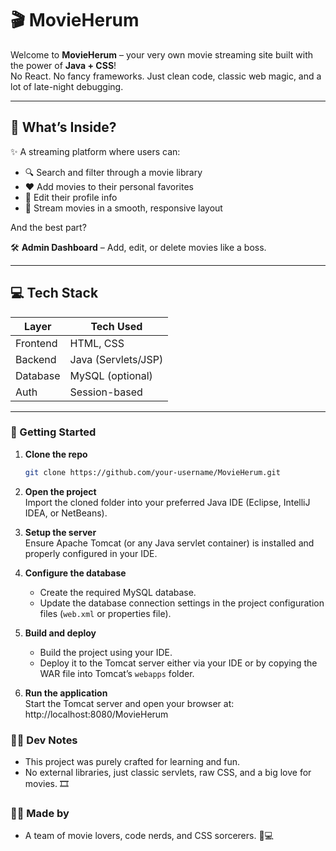 # 🎬 MovieHerum

Welcome to **MovieHerum** – your very own movie streaming site built with the power of **Java + CSS**!  
No React. No fancy frameworks. Just clean code, classic web magic, and a lot of late-night debugging.

---

## 🍿 What’s Inside?

✨ A streaming platform where users can:
- 🔍 Search and filter through a movie library  
- ❤️ Add movies to their personal favorites  
- 👤 Edit their profile info  
- 🎥 Stream movies in a smooth, responsive layout  

And the best part?

🛠️ **Admin Dashboard** – Add, edit, or delete movies like a boss.

---

## 💻 Tech Stack

| Layer      | Tech Used           |
|------------|---------------------|
| Frontend   | HTML, CSS           |
| Backend    | Java (Servlets/JSP) |
| Database   | MySQL (optional)    |
| Auth       | Session-based       |

---

### 🚀 Getting Started

1. **Clone the repo**  
   ```bash
   git clone https://github.com/your-username/MovieHerum.git
2. **Open the project**  
   Import the cloned folder into your preferred Java IDE (Eclipse, IntelliJ IDEA, or NetBeans).

3. **Setup the server**  
   Ensure Apache Tomcat (or any Java servlet container) is installed and properly configured in your IDE.

4. **Configure the database**  
   - Create the required MySQL database.  
   - Update the database connection settings in the project configuration files (`web.xml` or properties file).

5. **Build and deploy**  
   - Build the project using your IDE.  
   - Deploy it to the Tomcat server either via your IDE or by copying the WAR file into Tomcat’s `webapps` folder.

6. **Run the application**  
   Start the Tomcat server and open your browser at:  http://localhost:8080/MovieHerum


### 🤹‍♂️ Dev Notes
  - This project was purely crafted for learning and fun.
  - No external libraries, just classic servlets, raw CSS, and a big love for movies. 🎞️

### 🧙‍♂️ Made by
  - A team of movie lovers, code nerds, and CSS sorcerers. 🍕💻
